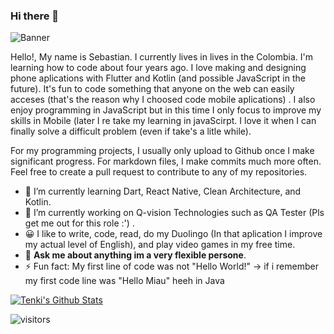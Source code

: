 ### Hi there 👋
![Banner](https://i.pinimg.com/564x/aa/94/b7/aa94b783cc59867e7953515660dbc148.jpg)


Hello!, My name is Sebastian. I currently lives in lives in the Colombia. I'm learning how to code about four years ago. I love making and designing phone aplications with Flutter and Kotlin (and possible JavaScript in the future).  It's fun to code something that anyone on the web can easily acceses (that's the reason why I choosed code mobile aplications) . I also enjoy programming in JavaScript but in this time I only focus to improve my skills in Mobile (later I re take my learning in javaScirpt. I love it when I can finally solve a difficult problem (even if take's a litle while).

For my programming projects, I usually only upload to Github once I make significant progress. For markdown files, I make commits much more often. Feel free to create a pull request to contribute to any of my repositories.

- 🌱 I’m currently learning Dart, React Native, Clean Architecture, and Kotlin.
- 🔭 I’m currently working on Q-vision Technologies such as QA Tester (Pls get me out for this role :') .
- 😀 I like to write, code, read, do my Duolingo (In that aplication I improve my actual level of English), and play video games in my free time.
- 💬 **Ask me about anything im a very flexible persone**.
- ⚡ Fun fact: My first line of code was not "Hello World!" -> if i remember my first code line was "Hello Miau" heeh in Java


[![Tenki's Github Stats](https://github-readme-stats.vercel.app/api?username=amxchang)](https://github.com/anuraghazra/github-readme-stats)

 ![visitors](https://visitor-badge.glitch.me/badge?page_id=SrbastianM.id&left_color=green&right_color=red)
 

